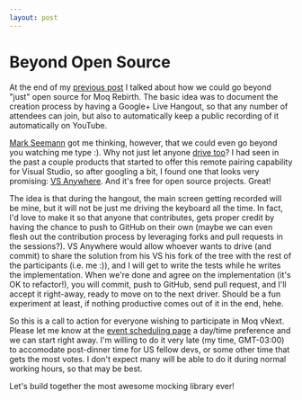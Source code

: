 ```yaml
---
layout: post
---
```


# Beyond Open Source

At the end of my [previous post](rebirth.html) I talked about how we could go beyond "just" open source for Moq Rebirth. The basic idea was to document the creation process by having a Google+ Live Hangout, so that any number of attendees can join, but also to automatically keep a public recording of it automatically on YouTube. 

[Mark Seemann](https://twitter.com/ploeh) got me thinking, however, that we could even go beyond you watching me type :). Why not just let anyone [drive too](http://en.wikipedia.org/wiki/Pair_programming)? I had seen in the past a couple products that started to offer this remote pairing capability for Visual Studio, so after googling a bit, I found one that looks very promising: [VS Anywhere](https://vsanywhere.com). And it's free for open source projects. Great!

The idea is that during the hangout, the main screen getting recorded will be mine, but it will not be just me driving the keyboard all the time. In fact, I'd love to make it so that anyone that contributes, gets proper credit by having the chance to push to GitHub on their own (maybe we can even flesh out the contribution process by leveraging forks and pull requests in the sessions?). VS Anywhere would allow whoever wants to drive (and commit) to share the solution from his VS his fork of the tree with the rest of the participants (i.e. me :)), and I will get to write the tests while he writes the implementation. When we're done and agree on the implementation (it's OK to refactor!), you will commit, push to GitHub, send pull request, and I'll accept it right-away, ready to move on to the next driver. Should be a fun experiment at least, if nothing productive comes out of it in the end, hehe.


So this is a call to action for everyone wishing to participate in Moq vNext. Please let me know at the [event scheduling page](http://www.doodle.com/az9scdziubdreagg) a day/time preference and we can start right away. I'm willing to do it very late (my time, GMT-03:00) to accomodate post-dinner time for US fellow devs, or some other time that gets the most votes. I don't expect many will be able to do it during normal working hours, so that may be best.

Let's build together the most awesome mocking library ever!